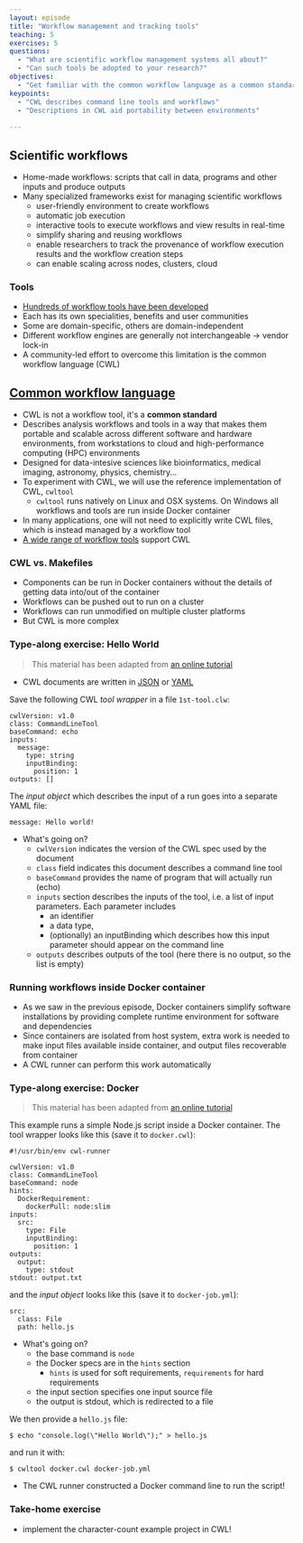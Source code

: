 ```yaml
---
layout: episode
title: "Workflow management and tracking tools"
teaching: 5
exercises: 5
questions:
  - "What are scientific workflow management systems all about?"
  - "Can such tools be adopted to your research?"
objectives:
  - "Get familiar with the common workflow language as a common standard for workflow tools"
keypoints:
  - "CWL describes command line tools and workflows"
  - "Descriptions in CWL aid portability between environments"
   
---
```


## Scientific workflows

- Home-made workflows: scripts that call in data, programs and other inputs and produce outputs
- Many specialized frameworks exist for managing scientific workflows
  - user-friendly environment to create workflows
  - automatic job execution
  - interactive tools to execute workflows and view results in real-time
  - simplify sharing and reusing workflows
  - enable researchers to track the provenance of workflow execution results and the workflow creation steps
  - can enable scaling across nodes, clusters, cloud

### Tools

- [Hundreds of workflow tools have been 
  developed](https://github.com/common-workflow-language/common-workflow-language/wiki/Existing-Workflow-systems)
- Each has its own specialities, benefits and user communities
- Some are domain-specific, others are domain-independent
- Different workflow engines are generally not interchangeable -> vendor lock-in
- A community-led effort to overcome this limitation is the common workflow language (CWL)

## [Common workflow language](http://www.commonwl.org/#Implementations)

- CWL is not a workflow tool, it's a **common standard**
- Describes analysis workflows and tools in a way that makes them portable and scalable across different software and hardware
  environments, from workstations to cloud and high-performance computing (HPC) environments
- Designed for data-intesive sciences like bioinformatics, medical imaging, astronomy, physics, chemistry...
- To experiment with CWL, we will use the reference implementation of CWL, `cwltool`
  - `cwltool` runs natively on Linux and OSX systems. On Windows all workflows and tools are run inside Docker container
- In many applications, one will not need to explicitly write CWL files, which is instead managed by a workflow tool
- [A wide range of workflow tools](http://www.commonwl.org/#Implementations) support CWL


### CWL vs. Makefiles

- Components can be run in Docker containers without the details of getting data into/out of the container
- Workflows can be pushed out to run on a cluster
- Workflows can run unmodified on multiple cluster platforms
- But CWL is more complex

### Type-along exercise: Hello World

   > This material has been adapted from [an online tutorial](http://www.commonwl.org/user_guide/)

- CWL documents are written in [JSON](http://json.org/) or [YAML](http://yaml.org/)

Save the following CWL *tool wrapper* in a file `1st-tool.clw`:

```shell
cwlVersion: v1.0
class: CommandLineTool
baseCommand: echo
inputs:
  message:
    type: string
    inputBinding:
      position: 1
outputs: []
```

The *input object* which describes the input of a run goes into a separate YAML file:

```shell
message: Hello world!
```

- What's going on?
  - `cwlVersion` indicates the version of the CWL spec used by the document
  - `class` field indicates this document describes a command line tool
  - `baseCommand` provides the name of program that will actually run (echo)
  - `inputs` section describes the inputs of the tool, i.e. a list of input parameters. Each parameter includes
    -  an identifier 
    - a data type, 
    -  (optionally) an inputBinding which describes how this input parameter should appear on the command line
  - `outputs` describes outputs of the tool (here there is no output, so the list is empty)


### Running workflows inside Docker container

- As we saw in the previous episode, 
  Docker containers simplify software installations by providing complete runtime environment for software and dependencies
- Since containers are isolated from host system, extra work is needed to make input files available inside container, and output files 
  recoverable from container
- A CWL runner can perform this work automatically

### Type-along exercise: Docker

   > This material has been adapted from [an online tutorial](http://www.commonwl.org/user_guide/)

This example runs a simple Node.js script inside a Docker container. The tool wrapper looks like this (save it to `docker.cwl`):

```shell
#!/usr/bin/env cwl-runner

cwlVersion: v1.0
class: CommandLineTool
baseCommand: node
hints:
  DockerRequirement:
    dockerPull: node:slim
inputs:
  src:
    type: File
    inputBinding:
      position: 1
outputs:
  output:
    type: stdout
stdout: output.txt
```

and the *input object* looks like this (save it to `docker-job.yml`):

```shell
src:
  class: File
  path: hello.js
```

- What's going on?
  - the base command is `node`
  - the Docker specs are in the `hints` section 
    - `hints` is used for soft requirements, `requirements` for hard requirements
  - the input section specifies one input source file
  - the output is stdout, which is redirected to a file

We then provide a `hello.js` file:
```shell
$ echo "console.log(\"Hello World\");" > hello.js
```

and run it with:
```shell
$ cwltool docker.cwl docker-job.yml
```

- The CWL runner constructed a Docker command line to run the script!

### Take-home exercise

- implement the character-count example project in CWL!

